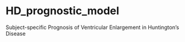 # HD_prognostic_model
Subject-specific Prognosis of Ventricular Enlargement in Huntington’s Disease
